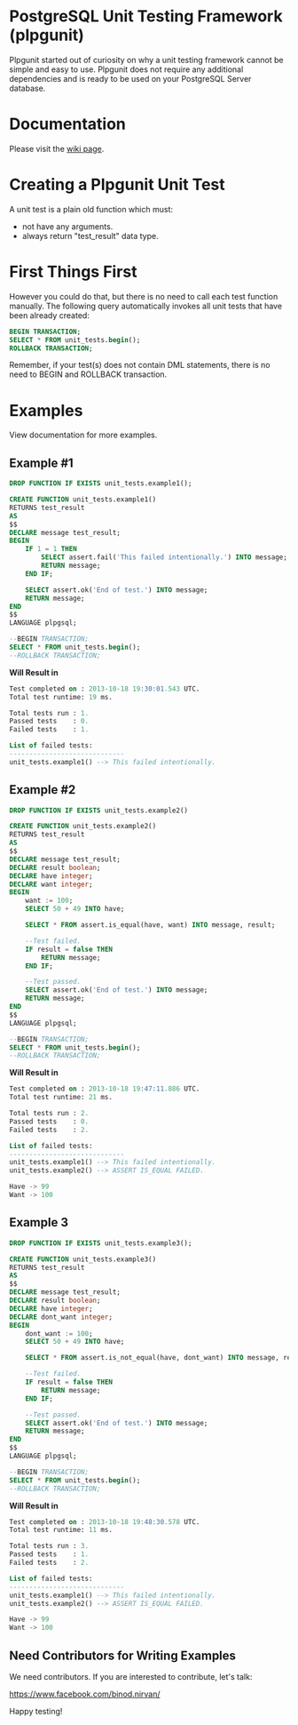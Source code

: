 # PostgreSQL Unit Testing Framework (plpgunit)

Plpgunit started out of curiosity on why a unit testing framework cannot be simple and easy to use. Plpgunit does not require any additional dependencies and is ready to be used on your PostgreSQL Server database.

# Documentation
Please visit the <a href="https://github.com/mixerp/plpgunit/wiki" title= "Plpgsql documentation">wiki page</a>.

# Creating a Plpgunit Unit Test 

A unit test is a plain old function which must: 

* not have any arguments.
* always return "test_result" data type.

# First Things First
However you could do that,  but there is no need to call each test function manually. The following query automatically invokes all unit tests that have been already created:

``` sql
BEGIN TRANSACTION;
SELECT * FROM unit_tests.begin();
ROLLBACK TRANSACTION;
```

Remember, if your test(s) does not contain DML statements, there is no need to BEGIN and ROLLBACK transaction.

# Examples
View documentation for more examples.

## Example #1

``` sql
DROP FUNCTION IF EXISTS unit_tests.example1();

CREATE FUNCTION unit_tests.example1()
RETURNS test_result
AS
$$
DECLARE message test_result;
BEGIN
	IF 1 = 1 THEN
		SELECT assert.fail('This failed intentionally.') INTO message;
		RETURN message;
	END IF;

	SELECT assert.ok('End of test.') INTO message;	
	RETURN message;	
END
$$
LANGUAGE plpgsql;

--BEGIN TRANSACTION;
SELECT * FROM unit_tests.begin();
--ROLLBACK TRANSACTION;
```

**Will Result in**

``` sql
Test completed on : 2013-10-18 19:30:01.543 UTC. 
Total test runtime: 19 ms.

Total tests run : 1.
Passed tests    : 0.
Failed tests    : 1.

List of failed tests:
-----------------------------
unit_tests.example1() --> This failed intentionally.
```

## Example #2

``` sql
DROP FUNCTION IF EXISTS unit_tests.example2()

CREATE FUNCTION unit_tests.example2()
RETURNS test_result
AS
$$
DECLARE message test_result;
DECLARE result boolean;
DECLARE have integer;
DECLARE want integer;
BEGIN
	want := 100;
	SELECT 50 + 49 INTO have;

	SELECT * FROM assert.is_equal(have, want) INTO message, result;

	--Test failed.
	IF result = false THEN
		RETURN message;
	END IF;

	--Test passed.
	SELECT assert.ok('End of test.') INTO message;	
	RETURN message;	
END
$$
LANGUAGE plpgsql;

--BEGIN TRANSACTION;
SELECT * FROM unit_tests.begin();
--ROLLBACK TRANSACTION;
```

**Will Result in**

``` sql
Test completed on : 2013-10-18 19:47:11.886 UTC. 
Total test runtime: 21 ms.

Total tests run : 2.
Passed tests    : 0.
Failed tests    : 2.

List of failed tests:
-----------------------------
unit_tests.example1() --> This failed intentionally.
unit_tests.example2() --> ASSERT IS_EQUAL FAILED.

Have -> 99
Want -> 100
```

## Example 3

``` sql
DROP FUNCTION IF EXISTS unit_tests.example3();

CREATE FUNCTION unit_tests.example3()
RETURNS test_result
AS
$$
DECLARE message test_result;
DECLARE result boolean;
DECLARE have integer;
DECLARE dont_want integer;
BEGIN
	dont_want := 100;
	SELECT 50 + 49 INTO have;

	SELECT * FROM assert.is_not_equal(have, dont_want) INTO message, result;

	--Test failed.
	IF result = false THEN
		RETURN message;
	END IF;

	--Test passed.
	SELECT assert.ok('End of test.') INTO message;	
	RETURN message;	
END
$$
LANGUAGE plpgsql;

--BEGIN TRANSACTION;
SELECT * FROM unit_tests.begin();
--ROLLBACK TRANSACTION;
```

**Will Result in**

``` sql
Test completed on : 2013-10-18 19:48:30.578 UTC. 
Total test runtime: 11 ms.

Total tests run : 3.
Passed tests    : 1.
Failed tests    : 2.

List of failed tests:
-----------------------------
unit_tests.example1() --> This failed intentionally.
unit_tests.example2() --> ASSERT IS_EQUAL FAILED.

Have -> 99
Want -> 100
```


## Need Contributors for Writing Examples
We need contributors. If you are interested to contribute, let's talk:

<a href="https://www.facebook.com/binod.nirvan/">https://www.facebook.com/binod.nirvan/</a>


Happy testing!
